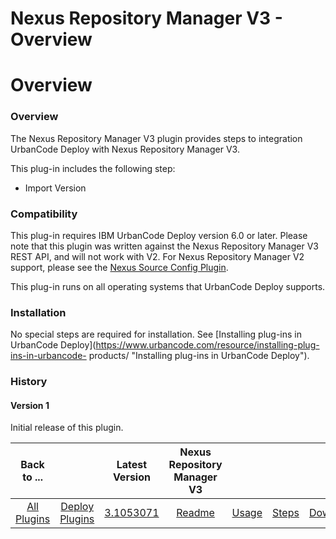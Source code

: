 
Nexus Repository Manager V3 - Overview
======================================

# Overview



### Overview




 


The Nexus Repository Manager V3 plugin provides steps to integration UrbanCode Deploy with Nexus 
Repository Manager V3.


This plug-in includes the following step:


* Import Version


### Compatibility


This plug-in
 requires IBM UrbanCode Deploy version 6.0 or later. Please note that this plugin was written against the Nexus 
Repository Manager V3 REST API, and will not work with V2. For Nexus Repository Manager V2 support, please see the 
[Nexus Source Config Plugin](https://www.urbancode.com/plugin/nexus-source-config/).


This plug-in runs on all 
operating systems that UrbanCode Deploy supports.


### Installation


No special steps are required for installation. 
See [Installing plug-ins in UrbanCode Deploy](https://www.urbancode.com/resource/installing-plug-ins-in-urbancode-
products/ "Installing plug-ins in UrbanCode Deploy").


### History


#### Version 1


Initial release of this plugin.





|Back to ...||Latest Version|Nexus Repository Manager V3 ||||
| :---: | :---: | :---: | :---: | :---: | :---: | :---: |
|[All Plugins](../../index.md)|[Deploy Plugins](../README.md)|[3.1053071](https://raw.githubusercontent.com/UrbanCode/IBM-UCD-PLUGINS/main/files/sourceconfig-nexus-v3/sourceconfig-nexus-v3-3.1053071.zip)|[Readme](README.md)|[Usage](usage.md)|[Steps](steps.md)|[Downloads](downloads.md)|
